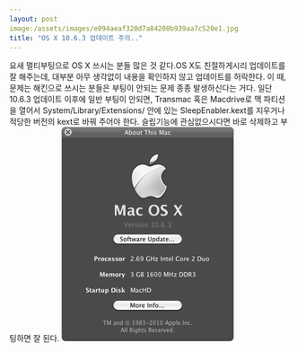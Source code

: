 ```yaml
---
layout: post
image:/assets/images/e094aeaf320d7a84200b939aa7c520e1.jpg
title: "OS X 10.6.3 업데이트 주의.."
---
```


요새 멀티부팅으로 OS X 쓰시는 분들 많은 것 같다.OS X도 친절하게시리 업데이트를 잘 해주는데, 대부분 아무 생각없이 내용을 확인하지 않고 업데이트를 허락한다. 이 때, 문제는 해킨으로 쓰시는 분들은 부팅이 안되는 문제 종종 발생하신다는 거다.
일단 10.6.3 업데이트 이후에 일반 부팅이 안되면, 
Transmac 혹은 Macdrive로 맥 파티션을 열어서 System/Library/Extensions/ 안에 있는 SleepEnabler.kext를 지우거나 적당한 버전의 kext로 바꿔 주어야 한다. 슬립기능에 관심없으시다면 바로 삭제하고 부팅하면 잘 된다.
![image](/assets/images/e094aeaf320d7a84200b939aa7c520e1.jpg)


